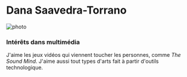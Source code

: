 # Dana Saavedra-Torrano 

![photo](DSC09136.JPG)

### Intérêts dans multimédia

J'aime les jeux vidéos qui viennent toucher les personnes, comme *The Sound Mind*. J'aime aussi tout types d'arts fait à partir d'outils technologique.


